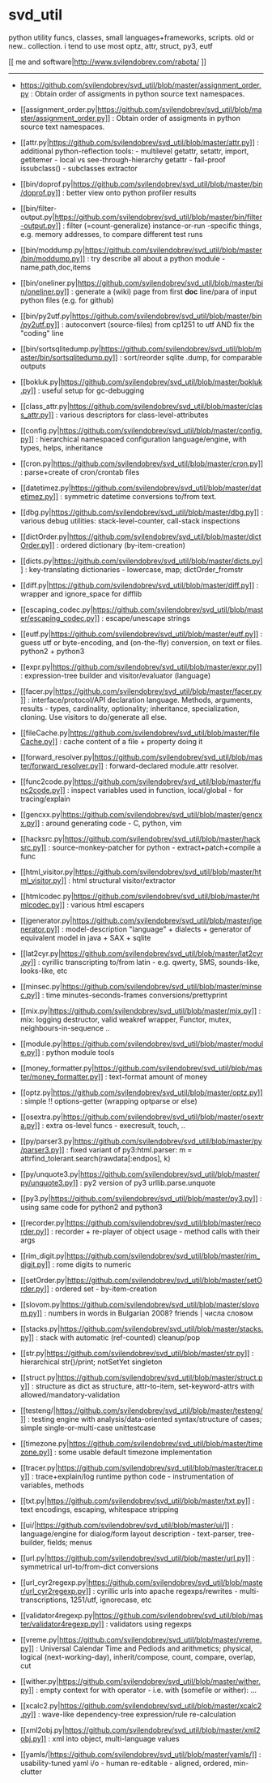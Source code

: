svd_util
========

python utility funcs, classes, small languages+frameworks, scripts. 
old or new.. collection.
i tend to use most optz, attr, struct, py3, eutf

[[ me and software|http://www.svilendobrev.com/rabota/ ]]

--------

* https://github.com/svilendobrev/svd_util/blob/master/assignment_order.py : Obtain order of assigments in python source text namespaces.

* [[assignment_order.py|https://github.com/svilendobrev/svd_util/blob/master/assignment_order.py]] : Obtain order of assigments in python source text namespaces.
* [[attr.py|https://github.com/svilendobrev/svd_util/blob/master/attr.py]] : additional python-reflection tools: - multilevel getattr, setattr, import, getitemer - local vs see-through-hierarchy getattr - fail-proof issubclass() - subclasses extractor
* [[bin/doprof.py|https://github.com/svilendobrev/svd_util/blob/master/bin/doprof.py]] : better view onto python profiler results
* [[bin/filter-output.py|https://github.com/svilendobrev/svd_util/blob/master/bin/filter-output.py]] : filter (=count-generalize) instance-or-run -specific things, e.g. memory addresses, to compare different test runs
* [[bin/moddump.py|https://github.com/svilendobrev/svd_util/blob/master/bin/moddump.py]] : try describe all about a python module - name,path,doc,items
* [[bin/oneliner.py|https://github.com/svilendobrev/svd_util/blob/master/bin/oneliner.py]] : generate a (wiki) page from first __doc__ line/para of input python files (e.g. for github)
* [[bin/py2utf.py|https://github.com/svilendobrev/svd_util/blob/master/bin/py2utf.py]] : autoconvert (source-files) from cp1251 to utf AND fix the "coding" line
* [[bin/sortsqlitedump.py|https://github.com/svilendobrev/svd_util/blob/master/bin/sortsqlitedump.py]] : sort/reorder sqlite .dump, for comparable outputs
* [[bokluk.py|https://github.com/svilendobrev/svd_util/blob/master/bokluk.py]] : useful setup for gc-debugging
* [[class_attr.py|https://github.com/svilendobrev/svd_util/blob/master/class_attr.py]] : various descriptors for class-level-attributes
* [[config.py|https://github.com/svilendobrev/svd_util/blob/master/config.py]] : hierarchical namespaced configuration language/engine, with types, helps, inheritance
* [[cron.py|https://github.com/svilendobrev/svd_util/blob/master/cron.py]] : parse+create of cron/crontab files
* [[datetimez.py|https://github.com/svilendobrev/svd_util/blob/master/datetimez.py]] : symmetric datetime conversions to/from text.
* [[dbg.py|https://github.com/svilendobrev/svd_util/blob/master/dbg.py]] : various debug utilities: stack-level-counter, call-stack inspections
* [[dictOrder.py|https://github.com/svilendobrev/svd_util/blob/master/dictOrder.py]] : ordered dictionary (by-item-creation)
* [[dicts.py|https://github.com/svilendobrev/svd_util/blob/master/dicts.py]] : key-translating dictionaries - lowercase, map; dictOrder_fromstr
* [[diff.py|https://github.com/svilendobrev/svd_util/blob/master/diff.py]] : wrapper and ignore_space for difflib
* [[escaping_codec.py|https://github.com/svilendobrev/svd_util/blob/master/escaping_codec.py]] : escape/unescape strings
* [[eutf.py|https://github.com/svilendobrev/svd_util/blob/master/eutf.py]] : guess utf or byte-encoding, and (on-the-fly) conversion, on text or files. python2 + python3
* [[expr.py|https://github.com/svilendobrev/svd_util/blob/master/expr.py]] : expression-tree builder and visitor/evaluator (language)
* [[facer.py|https://github.com/svilendobrev/svd_util/blob/master/facer.py]] : interface/protocol/API declaration language. Methods, arguments, results - types, cardinality, optionality; inheritance, specialization, cloning. Use visitors to do/generate all else.
* [[fileCache.py|https://github.com/svilendobrev/svd_util/blob/master/fileCache.py]] : cache content of a file + property doing it
* [[forward_resolver.py|https://github.com/svilendobrev/svd_util/blob/master/forward_resolver.py]] : forward-declared module.attr resolver.
* [[func2code.py|https://github.com/svilendobrev/svd_util/blob/master/func2code.py]] : inspect variables used in function, local/global - for tracing/explain
* [[gencxx.py|https://github.com/svilendobrev/svd_util/blob/master/gencxx.py]] : around generating code - C, python, vim
* [[hacksrc.py|https://github.com/svilendobrev/svd_util/blob/master/hacksrc.py]] : source-monkey-patcher for python - extract+patch+compile a func
* [[html_visitor.py|https://github.com/svilendobrev/svd_util/blob/master/html_visitor.py]] : html structural visitor/extractor
* [[htmlcodec.py|https://github.com/svilendobrev/svd_util/blob/master/htmlcodec.py]] : various html escapers
* [[jgenerator.py|https://github.com/svilendobrev/svd_util/blob/master/jgenerator.py]] : model-description "language" + dialects + generator of equivalent model in java + SAX + sqlite
* [[lat2cyr.py|https://github.com/svilendobrev/svd_util/blob/master/lat2cyr.py]] : cyrillic transcripting to/from latin - e.g. qwerty, SMS, sounds-like, looks-like, etc
* [[minsec.py|https://github.com/svilendobrev/svd_util/blob/master/minsec.py]] : time minutes-seconds-frames conversions/prettyprint
* [[mix.py|https://github.com/svilendobrev/svd_util/blob/master/mix.py]] : mix: logging destructor, valid weakref wrapper, Functor, mutex, neighbours-in-sequence ..
* [[module.py|https://github.com/svilendobrev/svd_util/blob/master/module.py]] : python module tools
* [[money_formatter.py|https://github.com/svilendobrev/svd_util/blob/master/money_formatter.py]] : text-format amount of money
* [[optz.py|https://github.com/svilendobrev/svd_util/blob/master/optz.py]] : simple !! options-getter (wrapping optparse or else)
* [[osextra.py|https://github.com/svilendobrev/svd_util/blob/master/osextra.py]] : extra os-level funcs - execresult, touch, ..
* [[py/parser3.py|https://github.com/svilendobrev/svd_util/blob/master/py/parser3.py]] : fixed variant of py3:html.parser: m = attrfind_tolerant.search(rawdata[:endpos], k)
* [[py/unquote3.py|https://github.com/svilendobrev/svd_util/blob/master/py/unquote3.py]] : py2 version of py3 urllib.parse.unquote
* [[py3.py|https://github.com/svilendobrev/svd_util/blob/master/py3.py]] : using same code for python2 and python3
* [[recorder.py|https://github.com/svilendobrev/svd_util/blob/master/recorder.py]] : recorder + re-player of object usage - method calls with their args
* [[rim_digit.py|https://github.com/svilendobrev/svd_util/blob/master/rim_digit.py]] : rome digits to numeric
* [[setOrder.py|https://github.com/svilendobrev/svd_util/blob/master/setOrder.py]] : ordered set - by-item-creation
* [[slovom.py|https://github.com/svilendobrev/svd_util/blob/master/slovom.py]] : numbers in words in Bulgarian  2008? friends | числа словом
* [[stacks.py|https://github.com/svilendobrev/svd_util/blob/master/stacks.py]] : stack with automatic (ref-counted) cleanup/pop
* [[str.py|https://github.com/svilendobrev/svd_util/blob/master/str.py]] : hierarchical str()/print; notSetYet singleton
* [[struct.py|https://github.com/svilendobrev/svd_util/blob/master/struct.py]] : structure as dict as structure, attr-to-item, set-keyword-attrs with allowed/mandatory-validation
* [[testeng/|https://github.com/svilendobrev/svd_util/blob/master/testeng/]] : testing engine with analysis/data-oriented syntax/structure of cases; simple single-or-multi-case unittestcase
* [[timezone.py|https://github.com/svilendobrev/svd_util/blob/master/timezone.py]] : some usable default timezone implementation
* [[tracer.py|https://github.com/svilendobrev/svd_util/blob/master/tracer.py]] : trace+explain/log runtime python code - instrumentation of variables, methods
* [[txt.py|https://github.com/svilendobrev/svd_util/blob/master/txt.py]] : text encodings, escaping, whitespace stripping
* [[ui/|https://github.com/svilendobrev/svd_util/blob/master/ui/]] : language/engine for dialog/form layout description - text-parser, tree-builder, fields; menus
* [[url.py|https://github.com/svilendobrev/svd_util/blob/master/url.py]] : symmetrical url-to/from-dict conversions
* [[url_cyr2regexp.py|https://github.com/svilendobrev/svd_util/blob/master/url_cyr2regexp.py]] : cyrillic urls into apache regexps/rewrites - multi-transcriptions, 1251/utf, ignorecase, etc
* [[validator4regexp.py|https://github.com/svilendobrev/svd_util/blob/master/validator4regexp.py]] : validators using regexps
* [[vreme.py|https://github.com/svilendobrev/svd_util/blob/master/vreme.py]] : Universal Calendar Time and Pediods and arithmetics; physical, logical (next-working-day), inherit/compose, count, compare, overlap, cut
* [[wither.py|https://github.com/svilendobrev/svd_util/blob/master/wither.py]] : empty context for with operator - i.e. with (somefile or wither): ...
* [[xcalc2.py|https://github.com/svilendobrev/svd_util/blob/master/xcalc2.py]] : wave-like dependency-tree expression/rule re-calculation
* [[xml2obj.py|https://github.com/svilendobrev/svd_util/blob/master/xml2obj.py]] : xml into object, multi-language values
* [[yamls/|https://github.com/svilendobrev/svd_util/blob/master/yamls/]] : usability-tuned yaml i/o - human re-editable - aligned, ordered, min-clutter
